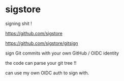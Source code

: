 # sigstore

signing shit !

https://github.com/sigstore

https://github.com/sigstore/gitsign

sign Git commits with your own GitHub / OIDC identity

the code can parse your git tree !!

can use my own OIDC auth to sign with.